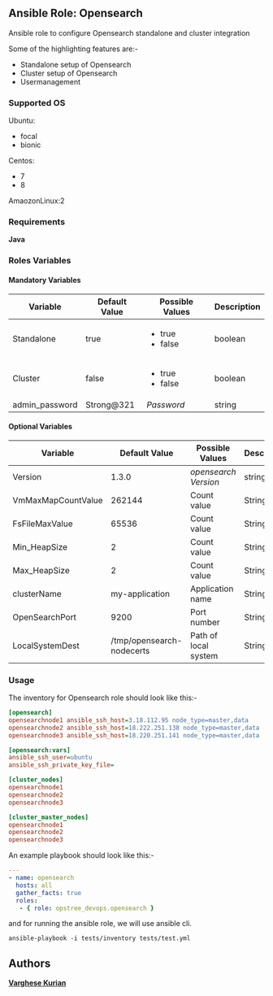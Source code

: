 ## Ansible Role: Opensearch

Ansible role to configure Opensearch standalone and cluster integration

Some of the highlighting features are:-

  - Standalone setup of Opensearch
  - Cluster setup of Opensearch
  - Usermanagement 
 
### Supported OS

Ubuntu:
  - focal
  - bionic

Centos:
  - 7
  - 8
  
AmaozonLinux:2

### Requirements

**Java**

### Roles Variables

#### Mandatory Variables

|**Variable**|**Default Value**|**Possible Values**|**Description**|
|------------|-----------------|-------------------|---------------|
| Standalone | true | <ul><li>true</li><li>false</li></ul> | boolean | Setup opensearch standalone if this value is true then the value of cluster should be false|
| Cluster | false | <ul><li>true</li><li>false</li></ul> | boolean | Setup opensearch Cluster if this value is true then the value of standalone should be false |
| admin_password | Strong@321 | *Password* | string | Password for opensearch username |



#### Optional Variables

|**Variable**|**Default Value**|**Possible Values**|**Description**|
|------------|-----------------|-------------------|---------------|
| Version | 1.3.0 | *opensearch Version* | string | Default Version of opensearch |
| VmMaxMapCountValue | 262144 | Count value | String | Setting vm.max_map_count in opensearch nodes |
| FsFileMaxValue | 65536 | Count value | String | Setting file max value on opensearch nodes |
| Min_HeapSize | 2 | Count value | String | Setting minimum heap size|
| Max_HeapSize | 2 | Count value | String | Setting maximum heap size|
| clusterName | my-application | Application name | String | You can use any application name|
| OpenSearchPort | 9200 | Port number | String | can use port no as per the architecture|
| LocalSystemDest | /tmp/opensearch-nodecerts | Path of local system | String | Certificates are generated in local system so have to give a path to create certificate|



### Usage

The inventory for Opensearch role should look like this:-

```ini
[opensearch]
opensearchnode1 ansible_ssh_host=3.18.112.95 node_type=master,data 
opensearchnode2 ansible_ssh_host=18.222.251.138 node_type=master,data 
opensearchnode3 ansible_ssh_host=18.220.251.141 node_type=master,data 

[opensearch:vars]
ansible_ssh_user=ubuntu
ansible_ssh_private_key_file= 

[cluster_nodes]
opensearchnode1
opensearchnode2
opensearchnode3

[cluster_master_nodes]
opensearchnode1
opensearchnode2
opensearchnode3
```


An example playbook should look like this:-

```yaml
---
- name: opensearch
  hosts: all
  gather_facts: true
  roles:
   - { role: opstree_devops.opensearch }
```

and for running the ansible role, we will use ansible cli.

```shell
ansible-playbook -i tests/inventory tests/test.yml
```
## Authors

**[Varghese Kurian](varghese.palamoottil@opstree.com)**
